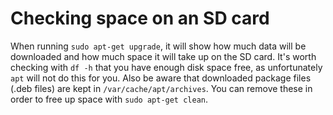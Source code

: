 # Checking space on an SD card

When running `sudo apt-get upgrade`, it will show how much data will be downloaded and how much space it will take up on the SD card. It's worth checking with `df -h` that you have enough disk space free, as unfortunately `apt` will not do this for you. Also be aware that downloaded package files (.deb files) are kept in `/var/cache/apt/archives`. You can remove these in order to free up space with `sudo apt-get clean`.
